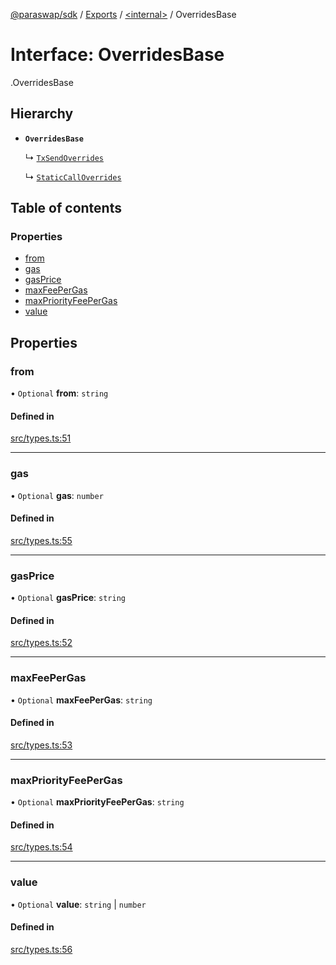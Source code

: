 [@paraswap/sdk](../README.md) / [Exports](../modules.md) / [<internal\>](../modules/internal_.md) / OverridesBase

# Interface: OverridesBase

[<internal>](../modules/internal_.md).OverridesBase

## Hierarchy

- **`OverridesBase`**

  ↳ [`TxSendOverrides`](TxSendOverrides.md)

  ↳ [`StaticCallOverrides`](internal_.StaticCallOverrides.md)

## Table of contents

### Properties

- [from](internal_.OverridesBase.md#from)
- [gas](internal_.OverridesBase.md#gas)
- [gasPrice](internal_.OverridesBase.md#gasprice)
- [maxFeePerGas](internal_.OverridesBase.md#maxfeepergas)
- [maxPriorityFeePerGas](internal_.OverridesBase.md#maxpriorityfeepergas)
- [value](internal_.OverridesBase.md#value)

## Properties

### from

• `Optional` **from**: `string`

#### Defined in

[src/types.ts:51](https://github.com/paraswap/paraswap-sdk/blob/feat/orders_orderBy/src/types.ts#L51)

___

### gas

• `Optional` **gas**: `number`

#### Defined in

[src/types.ts:55](https://github.com/paraswap/paraswap-sdk/blob/feat/orders_orderBy/src/types.ts#L55)

___

### gasPrice

• `Optional` **gasPrice**: `string`

#### Defined in

[src/types.ts:52](https://github.com/paraswap/paraswap-sdk/blob/feat/orders_orderBy/src/types.ts#L52)

___

### maxFeePerGas

• `Optional` **maxFeePerGas**: `string`

#### Defined in

[src/types.ts:53](https://github.com/paraswap/paraswap-sdk/blob/feat/orders_orderBy/src/types.ts#L53)

___

### maxPriorityFeePerGas

• `Optional` **maxPriorityFeePerGas**: `string`

#### Defined in

[src/types.ts:54](https://github.com/paraswap/paraswap-sdk/blob/feat/orders_orderBy/src/types.ts#L54)

___

### value

• `Optional` **value**: `string` \| `number`

#### Defined in

[src/types.ts:56](https://github.com/paraswap/paraswap-sdk/blob/feat/orders_orderBy/src/types.ts#L56)
